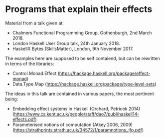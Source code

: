 # Programs that explain their effects

Material from a talk given at:
  * Chalmers Functional Programming Group, Gothenburgh, 2nd March 2018.
  * London Haskell User Group talk, 24th January 2018.
  * HaskellX Bytes (SkillsMatter), London, 9th November 2017.

The examples here are supposed to be self contaiend, but can be rewritten in terms of the libraries:
   * Control.Monad.Effect (https://hackage.haskell.org/package/effect-monad) 
   * Data.Type.Map (https://hackage.haskell.org/package/type-level-sets)

The ideas in this talk are contained in various papers, the most pertinent being:
   * Embedding effect systems in Haskell (Orchard, Petricek 2014)
      (https://www.cs.kent.ac.uk/people/staff/dao7/publ/haskell14-effects.pdf)
   * Parameterised notions of computation (Atkey 2006, 2009)
      (https://strathprints.strath.ac.uk/34572/1/paramnotions_jfp.pdf)
